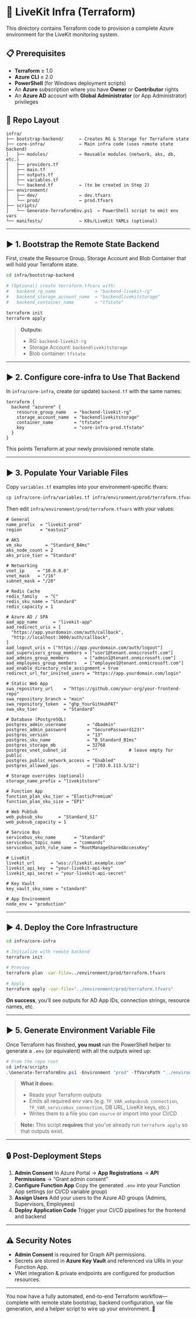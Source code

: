 # 🌳 LiveKit Infra (Terraform)

This directory contains Terraform code to provision a complete Azure environment for the LiveKit monitoring system.

## 📋 Prerequisites

* **Terraform** ≥ 1.0
* **Azure CLI** ≥ 2.0
* **PowerShell** (for Windows deployment scripts)
* An **Azure** subscription where you have **Owner** or **Contributor** rights
* An **Azure AD** account with **Global Administrator** (or App Administrator) privileges

## 📁 Repo Layout

```
infra/
├── bootstrap-backend/      ← Creates RG & Storage for Terraform state
├── core-infra/             ← Main infra code (uses remote state backend)
│   ├── modules/            ← Reusable modules (network, aks, db, etc.)
│   ├── providers.tf
│   ├── main.tf
│   ├── outputs.tf
│   ├── variables.tf
│   └── backend.tf          ← (to be created in Step 2)
├── environment/
│   ├── dev/                ← dev.tfvars
│   └── prod/               ← prod.tfvars
├── scripts/
│   └── Generate-TerraformEnv.ps1  ← PowerShell script to emit env vars
└── manifests/              ← K8s/LiveKit YAMLs (optional)
```

---

## ▶️ 1. Bootstrap the Remote State Backend

First, create the Resource Group, Storage Account and Blob Container that will hold your Terraform state.

```bash
cd infra/bootstrap-backend

# (Optional) create terraform.tfvars with:
#   backend_rg_name               = "backend-livekit-rg"
#   backend_storage_account_name  = "backendlivekitstorage"
#   backend_container_name        = "tfstate"

terraform init
terraform apply
```

> **Outputs:**
>
> * RG: `backend-livekit-rg`
> * Storage Account: `backendlivekitstorage`
> * Blob container: `tfstate`

---

## ▶️ 2. Configure core-infra to Use That Backend

In `infra/core-infra`, create (or update) `backend.tf` with the same names:

```hcl
terraform {
  backend "azurerm" {
    resource_group_name   = "backend-livekit-rg"
    storage_account_name  = "backendlivekitstorage"
    container_name        = "tfstate"
    key                   = "core-infra-prod.tfstate"
  }
}
```

This points Terraform at your newly provisioned remote state.

---

## ▶️ 3. Populate Your Variable Files

Copy `variables.tf` examples into your environment-specific tfvars:

```bash
cp infra/core-infra/variables.tf infra/environment/prod/terraform.tfvars
```

Then edit `infra/environment/prod/terraform.tfvars` with your values:

```hcl
# General
name_prefix  = "livekit-prod"
region       = "eastus2"

# AKS
vm_sku         = "Standard_B4ms"
aks_node_count = 2
aks_price_tier = "Standard"

# Networking
vnet_ip     = "10.0.0.0"
vnet_mask   = "/16"
subnet_mask = "/20"

# Redis Cache
redis_family   = "C"
redis_sku_name = "Standard"
redis_capacity = 1

# Azure AD / SPA
aad_app_name      = "livekit-app"
aad_redirect_uris = [
  "https://app.yourdomain.com/auth/callback",
  "http://localhost:3000/auth/callback",
]
aad_logout_uris = ["https://app.yourdomain.com/auth/logout"]
aad_supervisors_group_members = ["user1@tenant.onmicrosoft.com"]
aad_admins_group_members      = ["admin1@tenant.onmicrosoft.com"]
aad_employees_group_members   = ["employee1@tenant.onmicrosoft.com"]
aad_enable_directory_role_assignment = true
redirect_url_for_invited_users = "https://app.yourdomain.com/login"

# Static Web App
swa_repository_url    = "https://github.com/your-org/your-frontend-repo"
swa_repository_branch = "main"
swa_repository_token  = "ghp_YourGitHubPAT"
swa_sku_tier          = "Standard"

# Database (PostgreSQL)
postgres_admin_username        = "dbadmin"
postgres_admin_password        = "SecurePassword123!"
postgres_version               = "13"
postgres_sku_name              = "B_Standard_B1ms"
postgres_storage_mb            = 32768
postgres_vnet_subnet_id        = ""            # leave empty for public
postgres_public_network_access = "Enabled"
postgres_allowed_ips           = ["203.0.113.5/32"]

# Storage overrides (optional)
storage_name_prefix = "livekitstore"

# Function App
function_plan_sku_tier = "ElasticPremium"
function_plan_sku_size = "EP1"

# Web PubSub
web_pubsub_sku      = "Standard_S1"
web_pubsub_capacity = 1

# Service Bus
servicebus_sku_name       = "Standard"
servicebus_topic_name     = "commands"
servicebus_auth_rule_name = "RootManageSharedAccessKey"

# LiveKit
livekit_url      = "wss://livekit.example.com"
livekit_api_key  = "your-livekit-api-key"
livekit_api_secret = "your-livekit-api-secret"

# Key Vault
key_vault_sku_name = "standard"

# App Environment
node_env = "production"
```

---

## ▶️ 4. Deploy the Core Infrastructure

```bash
cd infra/core-infra

# Initialize with remote backend
terraform init

# Preview
terraform plan -var-file=../environment/prod/terraform.tfvars

# Apply
terraform apply -var-file="../environment/prod/terraform.tfvars"
```

**On success**, you’ll see outputs for AD App IDs, connection strings, resource names, etc.

---

## ▶️ 5. Generate Environment Variable File

Once Terraform has finished, **you must** run the PowerShell helper to generate a `.env` (or equivalent) with all the outputs wired up:

```powershell
# From the repo root
cd infra/scripts
.\Generate-TerraformEnv.ps1 -Environment "prod" -TfVarsPath "../environment/prod/terraform.tfvars"
```

> **What it does:**
>
> * Reads your Terraform outputs
> * Emits all required env vars (e.g. `TF_VAR_webpubsub_connection`, `TF_VAR_servicebus_connection`, DB URL, LiveKit keys, etc.)
> * Writes them to a file you can `source` or import into your CI/CD

> **Note:** This script **requires** that you’ve already run `terraform apply` so that outputs exist.

---

## 🔒 Post-Deployment Steps

1. **Admin Consent**
   In Azure Portal → **App Registrations** → **API Permissions** → “Grant admin consent”
2. **Configure Function App**
   Copy the generated `.env` into your Function App settings (or CI/CD variable group)
3. **Assign Users**
   Add your users to the Azure AD groups (Admins, Supervisors, Employees)
4. **Deploy Application Code**
   Trigger your CI/CD pipelines for the frontend and backend

---

## ⚠️ Security Notes

* **Admin Consent** is required for Graph API permissions.
* Secrets are stored in **Azure Key Vault** and referenced via URIs in your Function App.
* VNet integration & private endpoints are configured for production resources.

---

You now have a fully automated, end-to-end Terraform workflow—complete with remote state bootstrap, backend configuration, var file generation, and a helper script to wire up your environment. 🚀
